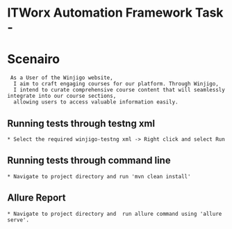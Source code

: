 # ITWorx Automation Framework Task - 

# Scenairo 
``` 
 As a User of the Winjigo website,
  I aim to craft engaging courses for our platform. Through Winjigo,
  I intend to curate comprehensive course content that will seamlessly integrate into our course sections,
  allowing users to access valuable information easily.
```
## Running tests through testng xml

    * Select the required winjigo-testng xml -> Right click and select Run

## Running tests through command line  

    * Navigate to project directory and run 'mvn clean install'

## Allure Report  

    * Navigate to project directory and  run allure command using 'allure serve'.
